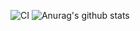 ![CI](https://github.com/Takuya-Miyazaki/github.io/workflows/CI/badge.svg?branch=main)
![Anurag's github stats](https://github-readme-stats.vercel.app/api?username=Takuya-Miyazaki&show_icons=true&theme=radical)
